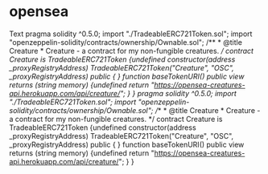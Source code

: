 # opensea
Text  pragma solidity ^0.5.0; import "./TradeableERC721Token.sol"; import "openzeppelin-solidity/contracts/ownership/Ownable.sol"; /** * @title Creature * Creature - a contract for my non-fungible creatures. */ contract Creature is TradeableERC721Token {undefined constructor(address _proxyRegistryAddress) TradeableERC721Token("Creature", "OSC", _proxyRegistryAddress) public { } function baseTokenURI() public view returns (string memory) {undefined return "https://opensea-creatures-api.herokuapp.com/api/creature/"; } } pragma solidity ^0.5.0; import "./TradeableERC721Token.sol"; import "openzeppelin-solidity/contracts/ownership/Ownable.sol"; /** * @title Creature * Creature - a contract for my non-fungible creatures. */ contract Creature is TradeableERC721Token {undefined constructor(address _proxyRegistryAddress) TradeableERC721Token("Creature", "OSC", _proxyRegistryAddress) public { } function baseTokenURI() public view returns (string memory) {undefined return "https://opensea-creatures-api.herokuapp.com/api/creature/"; } }
